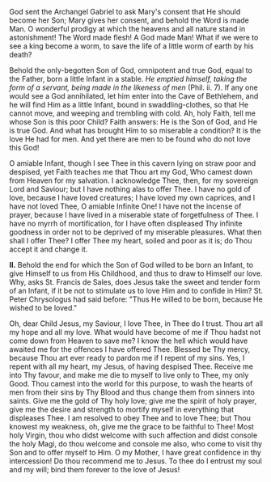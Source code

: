 
God sent the Archangel Gabriel to ask Mary\'s consent that He should become her Son; Mary gives her consent, and behold the Word is made Man. O wonderful prodigy at which the heavens and all nature stand in astonishment! The Word made flesh! A God made Man! What if we were to see a king become a worm, to save the life of a little worm of earth by his death?

Behold the only-begotten Son of God, omnipotent and true God, equal to the Father, born a little Infant in a stable. *He emptied himself, taking the form of a servant, being made in the likeness of men* (Phil. ii. 7). If any one would see a God annihilated, let him enter into the Cave of Bethlehem, and he will find Him as a little Infant, bound in swaddling-clothes, so that He cannot move, and weeping and trembling with cold. Ah, holy Faith, tell me whose Son is this poor Child? Faith answers: He is the Son of God, and He is true God. And what has brought Him to so miserable a condition? It is the love He had for men. And yet there are men to be found who do not love this God!

O amiable Infant, though I see Thee in this cavern lying on straw poor and despised, yet Faith teaches me that Thou art my God, Who camest down from Heaven for my salvation. I acknowledge Thee, then, for my sovereign Lord and Saviour; but I have nothing alas to offer Thee. I have no gold of love, because I have loved creatures; I have loved my own caprices, and I have not loved Thee, O amiable Infinite One! I have not the incense of prayer, because I have lived in a miserable state of forgetfulness of Thee. I have no myrrh of mortification, for I have often displeased Thy infinite goodness in order not to be deprived of my miserable pleasures. What then shall I offer Thee? I offer Thee my heart, soiled and poor as it is; do Thou accept it and change it.

**II\.** Behold the end for which the Son of God willed to be born an Infant, to give Himself to us from His Childhood, and thus to draw to Himself our love. Why, asks St. Francis de Sales, does Jesus take the sweet and tender form of an Infant, if it be not to stimulate us to love Him and to confide in Him? St. Peter Chrysologus had said before: \"Thus He willed to be born, because He wished to be loved.\"

Oh, dear Child Jesus, my Saviour, I love Thee, in Thee do I trust. Thou art all my hope and all my love. What would have become of me if Thou hadst not come down from Heaven to save me? I know the hell which would have awaited me for the offences I have offered Thee. Blessed be Thy mercy, because Thou art ever ready to pardon me if I repent of my sins. Yes, I repent with all my heart, my Jesus, of having despised Thee. Receive me into Thy favour, and make me die to myself to live only to Thee, my only Good. Thou camest into the world for this purpose, to wash the hearts of men from their sins by Thy Blood and thus change them from sinners into saints. Give me the gold of Thy holy love; give me the spirit of holy prayer, give me the desire and strength to mortify myself in everything that displeases Thee. I am resolved to obey Thee and to love Thee; but Thou knowest my weakness, oh, give me the grace to be faithful to Thee! Most holy Virgin, thou who didst welcome with such affection and didst console the holy Magi, do thou welcome and console me also, who come to visit thy Son and to offer myself to Him. O my Mother, I have great confidence in thy intercession! Do thou recommend me to Jesus. To thee do I entrust my soul and my will; bind them forever to the love of Jesus!

